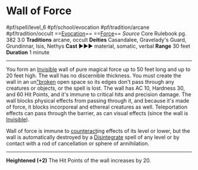 # Wall of Force
#pf/spell/level_6 #pf/school/evocation #pf/tradition/arcane #pf/tradition/occult
==[Evocation](../../../Traits/Evocation.md)== ==[Force](../../../Traits/Force.md)==
*Source* Core Rulebook pg. 382 3.0
**Traditions** arcane, occult
**Deities** Casandalee, Gravelady's Guard, Grundinnar, Isis, Nethys
**Cast** ►►► material, somatic, verbal
**Range** 30 feet
**Duration** 1 minute

---
You form an [Invisible](../../../Conditions/Invisible.md) wall of pure magical force up to 50 feet long and up to 20 feet high. The wall has no discernible thickness. You must create the wall in an un["broken]("broken) open space so its edges don't pass through any creatures or objects, or the spell is lost. The wall has AC 10, Hardness 30, and 60 Hit Points, and it's immune to critical hits and precision damage. The wall blocks physical effects from passing through it, and because it's made of force, it blocks incorporeal and ethereal creatures as well. Teleportation effects can pass through the barrier, as can visual effects (since the wall is [Invisible](../../../Conditions/Invisible.md)).

Wall of force is immune to [counteract](../../../Rules/Counteracting.md)ing effects of its level or lower, but the wall is automatically destroyed by a [Disintegrate](Disintegrate.md) spell of any level or by contact with a rod of cancellation or sphere of annihilation.

<hr>

**Heightened (+2)** The Hit Points of the wall increases by 20.